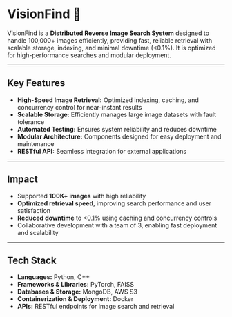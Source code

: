 # VisionFind 🚀
VisionFind is a **Distributed Reverse Image Search System** designed to handle 100,000+ images efficiently, providing fast, reliable retrieval with scalable storage, indexing, and minimal downtime (<0.1%). It is optimized for high-performance searches and modular deployment.

---

## Key Features
- **High-Speed Image Retrieval:** Optimized indexing, caching, and concurrency control for near-instant results  
- **Scalable Storage:** Efficiently manages large image datasets with fault tolerance  
- **Automated Testing:** Ensures system reliability and reduces downtime  
- **Modular Architecture:** Components designed for easy deployment and maintenance  
- **RESTful API:** Seamless integration for external applications  

---

## Impact
- Supported **100K+ images** with high reliability  
- **Optimized retrieval speed**, improving search performance and user satisfaction  
- **Reduced downtime** to <0.1% using caching and concurrency controls  
- Collaborative development with a team of 3, enabling fast deployment and scalability  

---

## Tech Stack
- **Languages:** Python, C++  
- **Frameworks & Libraries:** PyTorch, FAISS  
- **Databases & Storage:** MongoDB, AWS S3  
- **Containerization & Deployment:** Docker  
- **APIs:** RESTful endpoints for image search and retrieval  
